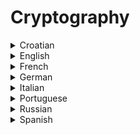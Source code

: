 # Cryptography

<details>
  <summary>Croatian</summary>
  
  ### Materials
- [Kritografija](https://web.math.pmf.unizg.hr/~duje/kript/kriptografija.html)
</details>

<details>
  <summary>English</summary>
  
  ### Materials
- [Wikipedia](https://en.wikipedia.org/wiki/Cryptography)
- [Khan Academy](https://www.khanacademy.org/computing/computer-science/cryptography)
- [Search Security](https://searchsecurity.techtarget.com/definition/cryptography)
- [An Overview of Cryptography](https://www.garykessler.net/library/crypto.html)
- [Cybrary](https://www.cybrary.it/course/cryptography/)
- [Crypto.Stackexchange](https://crypto.stackexchange.com/)
- [Wikibooks](https://en.wikibooks.org/wiki/Cryptography)
- [Cryptology](https://www.britannica.com/topic/cryptology)
- [Cryptography History](https://www.laits.utexas.edu/~anorman/BUS.FOR/course.mat/SSim/history.html)
- [Awesome Cryptography](https://github.com/sobolevn/awesome-cryptography)
- [Guide to Cryptography](https://www.owasp.org/index.php/Guide_to_Cryptography)
- [Introduction to Cryptography](https://thebestvpn.com/cryptography/)
- [Applied Cryptography Handbook](http://cacr.uwaterloo.ca/hac/)
- [Cryptography and Network Security](https://www.scaler.com/topics/computer-network/cryptography-and-network-security/)
- [Edureka](https://www.edureka.co/blog/what-is-cryptography/)
- [An Intensive Intro to Cryptography](https://intensecrypto.org/public/index.html)
- [Saarland University](https://www-cc.cs.uni-saarland.de/course/55/)
- [CSC 281](https://www.cs.rochester.edu/u/nelson/courses/csc_cryptography/csc_cryptography.html)
- [Cryptography: An Introduction](https://www.cs.umd.edu/~waa/414-F11/IntroToCrypto.pdf)
- [Quantum Cryptography](https://www.edx.org/course/quantum-cryptography-0)
- [CS 409](https://learn.saylor.org/course/view.php?id=90)
- [Cryptography Background](https://ethw.org/Cryptography)
- [Learn Cryptography](https://learncryptography.com/)
- [Crypto Glossary](https://www.globalsign.com/en/blog/glossary-of-cryptographic-algorithms/)
- [Post-Quantum Cryptography](https://blog.trailofbits.com/2018/10/22/a-guide-to-post-quantum-cryptography/)
- [CS 498AC](http://soc1024.ece.illinois.edu/teaching/ece498ac/fall2018/)
- [Chapter 5, Cryptography](https://www.cl.cam.ac.uk/~rja14/Papers/SE-05.pdf)
- [Cryptography and Network Security](http://www.inf.ufsc.br/~bosco.sobral/ensino/ine5680/material-cripto-seg/2014-1/Stallings/Stallings_Cryptography_and_Network_Security.pdf)
- [Reddit](https://www.reddit.com/r/crypto/)
- [Crypto Python](https://docs.python-guide.org/scenarios/crypto/)
- [Tutorialspoint](https://www.tutorialspoint.com/cryptography/)
- [Crypto101](https://www.crypto101.io/)
- [How to Start Learning](https://medium.com/@vixentael/how-to-start-learning-cryptography-49e7d91b54a8)
- [Learning about Cryptography](http://www.ciphersbyritter.com/LEARNING.HTM)
- [How Not to Learn Cryptography](http://esl.cs.brown.edu/blog/how-not-to-learn-cryptography/)
- [Practical Cryptography](http://practicalcryptography.com/)
- [Guru99](https://www.guru99.com/how-to-make-your-data-safe-using-cryptography.html)
- [Intro to Crypto](https://gpgtools.tenderapp.com/kb/how-to/introduction-to-cryptography)
- [CryptoTutorial](https://www.cs.auckland.ac.nz/~pgut001/tutorial/)
- [Herong Yang](http://www.herongyang.com/Cryptography/)
- [Java Cryptography](http://tutorials.jenkov.com/java-cryptography/index.html)
- [Book Introduction to Crypto](https://www.mathematik.uni-kl.de/~ederc/download/Cryptography.pdf)
- [Another Book Intro](https://www.cs.unibo.it/babaoglu/courses/security/resources/documents/intro-to-crypto.pdf)
- [Graduate Course](https://crypto.stanford.edu/~dabo/cryptobook/draft_0_2.pdf)
- [Cryptography and Data Security](https://faculty.nps.edu/dedennin/publications/Denning-CryptographyDataSecurity.pdf)
- [Fundamentals of Cryptography](http://www.ccs.neu.edu/home/noubir/Courses/CSU610/S06/cryptography.pdf)
- [National Taiwan University](http://disp.ee.ntu.edu.tw/meeting/%E6%94%BF%E9%8C%A6/Cryptography/Cryptography.pdf)
- [Lecture 5](http://www.cse.psu.edu/~trj1/cse497b-s07/slides/cse497b-lecture-5-cryptography.pdf)
- [A Course in Cryptography](https://www.cs.cornell.edu/courses/cs4830/2010fa/lecnotes.pdf)
- [Lecture Notes](https://cseweb.ucsd.edu/~mihir/papers/gb.pdf)
- [Lecture 8](https://crypto.stanford.edu/cs155old/cs155-spring03/lecture8.pdf)
- [Crypto Presentation](https://www.itu.int/en/ITU-D/Cybersecurity/Documents/01-Introduction%20to%20Cryptography.pdf)
- [Symmetric Key Cryptography](https://www.doc.ic.ac.uk/~mrh/430/03.SymmetricKey.ppt.pdf)
- [Cryptography for Beginners](https://www.youtube.com/watch?v=cqgtdkURzTE)
- [Crash Course](https://www.youtube.com/watch?v=jhXCTbFnK8o)
- [Introduction by Christof Paar](https://www.youtube.com/watch?v=2aHkqB2-46k&amp;list=PL6N5qY2nvvJE8X75VkXglSrVhLv1tVcfy)
- [MIT 6.046J](https://www.youtube.com/watch?v=2P-yW7LQr08&amp;list=PLUl4u3cNGP6317WaSNfmCvGym2ucw3oGp)
- [Unacademy](https://www.youtube.com/watch?v=mnwERzVo_wU&amp;list=PLiSPNzs4fD9sZRd3hfiZHndNs_703jksz)
- [Udacity Course](https://www.youtube.com/watch?v=ATJ-xUYEACg&amp;list=PLAwxTw4SYaPnCeih6BPvJ5GdqqThGcWlX)
- [Episode 1: Gambling with Secrets (Cryptography)](https://www.youtube.com/watch?v=lICOtR078Gw&amp;list=PLB4D701646DAF0817)
- [Mini Course: Public Key Cryptography](https://www.youtube.com/watch?v=8CluknrLeys&amp;list=PLbg3ZX2pWlgLoapF5VvM_8h5OR-XW9pbr)
- [AES Explained (Advanced Encryption Standard) - Computerphile](https://www.youtube.com/watch?v=O4xNJsjtN6E)
</details>

<details>
  <summary>French</summary>
  
  ### Materials
- [Cryptage](http://www.cryptage.org/sommaire.html)
- [Introduction à la Cryptographie](https://www.apprendre-en-ligne.net/crypto/bibliotheque/PDF/IntroToCrypto.pdf)
- [Vikidia](https://fr.vikidia.org/wiki/Cryptographie)
- [Algorithmique pour la cryptographie](http://defeo.lu/in420/)
- [Intro à la Cryptographie](https://www.irisa.fr/prive/sgambs/intro.pdf)
- [La Cryptographie Militaire](https://www.petitcolas.net/kerckhoffs/la_cryptographie_militaire_i.htm)
- [Les Techniques de Cryptographie](https://www.apprendre-en-ligne.net/crypto/bibliotheque/PDF/florin.pdf)
- [Cryptographie et Sécurité](http://www.montefiore.ulg.ac.be/~dumont/pdf/crypto.pdf)
- [Initiation](https://www.di.ens.fr/~ferradi/cours.pdf)
- [Cryptographie Paris 13](https://www.math.univ-paris13.fr/~boyer/enseignement/PolyCrypto2010.pdf)
- [Cryptographie](http://exo7.emath.fr/cours/ch_crypto.pdf)
</details>

<details>
  <summary>German</summary>
  
  ### Materials
- [Kryptowissen](https://www.kryptowissen.de/kryptographie.html)
- [Krypto](http://www.ph-ludwigsburg.de/wp/kuntze/thstlk/krypto.htm)
- [Krytographie I](http://www.cits.rub.de/imperia/md/content/may/paper/krypto_i.pdf)
- [Einführung in die Kryptographie](https://www.marchfelderbank.at/m040/internet/downloads/internet_banking/introtocrypto.pdf)
- [Grundlagen der Kryptographie](https://people.ee.ethz.ch/~plattner/Kursunterlagen/SEC/Grundlagen.pdf)
- [Angewandte Kryptographie](http://www.hs-weingarten.de/~ertel/kryptobuch/kryptobuch-ertel-folien.pdf)
- [Kryptologie](https://www.tinohempel.de/info/info/kryptografie/download/krypto.pdf)
</details>

<details>
  <summary>Italian</summary>
  
  ### Materials
- [Crittografia e Privacy](http://www.di-srv.unisa.it/~ads/corso-security/www/CORSO-9900/crittografiaclassica/www.apogeonline.com/catalogo/allegati/483/doc/algoritmi/homepgp.htm#menu)
- [La Crittografia](http://www.introni.it/crittografia.html)
- [Elementi di Crittografia](http://www.di.uniba.it/~reti/dispense/Crittografia.pdf)
- [Manuale di Crittografia](https://www.hoepli.it/editore/hoepli_file/download_pub/978-88-203-6690-2_Complementi.pdf)
- [Sicurezza delle Informazioni](http://www.uniroma2.it/didattica/infsti/deposito/lez_22_apr09.pdf)
- [Crittografia e diritto](http://www.ziccardi.org/docs/crittografia.pdf)
- [Crittografia Asimmetrica](https://avires.dimi.uniud.it/claudio/teach/sicurezza2013/lezione-04.pdf)
</details>

<details>
  <summary>Portuguese</summary>
  
  ### Materials
- [Aldeia Numa Boa](https://web.archive.org/web/20161101153020/http://www.numaboa.com.br/criptografia/)
- [Criptologia Divertida](http://www.mat.ufpb.br/bienalsbm/arquivos/Oficinas/PedroMalagutti-TemasInterdisciplinares/Aprendendo_Criptologia_de_Forma_Divertida_Final.pdf)
- [Criptografia, Segurança de Dados e Privacidade](https://www.cos.ufrj.br/uploadfile/1364224388.pdf)
- [Apostila Criptografia](http://www.obmep.org.br/docs/apostila7.pdf)
- [Criptografia e Matemática](http://repositorio.ul.pt/bitstream/10451/3647/1/ulfc055857_tm_Victor_Fiarresga.pdf)
- [Oficina de Criptografia](https://encripta.org/tatui.pdf)
- [Números Primos e Algoritmos](https://impa.br/wp-content/uploads/2017/04/PM_04.pdf)
- [Criptografia em Sistemas de Arquivos](http://www.lisha.ufsc.br/teaching/os/ine5412-2008-2/work/cryptfs.pdf)
- [Criptografia RSA](https://www.lume.ufrgs.br/bitstream/handle/10183/110014/000951896.pdf)
- [Criptografia via Curvas Elípticas](http://www2.unirio.br/unirio/ccet/profmat/tcc/2011/TCCSergioCorreia.pdf)
</details>

<details>
  <summary>Russian</summary>
  
  ### Materials
- [Kriptografiya](http://www.furfur.me/furfur/culture/culture/166567-kriptografiya)
- [Cryptography.ru](http://cryptography.ru/)
- [Crypto-Online](http://www.math.nsc.ru/~tokareva/lib/crypto-online.pdf)
</details>

<details>
  <summary>Spanish</summary>
  
  ### Materials
- [Introducción a la criptografía](http://www.dma.fi.upm.es/recursos/aplicaciones/matematica_discreta/web/aritmetica_modular/criptografia.html)
- [Qué es la Criptografía](https://tecnologia-informatica.com/que-es-la-criptografia/)
- [Ecured, Criptografía](https://www.ecured.cu/Criptograf%C3%ADa)
- [Criptografía Para Principiantes](http://www.math.com.mx/criptografia.html)
- [Criptografía: si no existiera, habría que inventarla](http://www.fgcsic.es/lychnos/es_es/articulos/criptografia_si_no_existiera_habria_que_inventarla)
- [Breve historia de la criptografía](https://www.eldiario.es/turing/criptografia/Breve-historia-criptografia_0_261773822.html)
- [Criptografía Qué es](http://www.neuquen.gov.ar/seguridadinformatica/pdf/Criptografia,%20que%20es,%20usos%20y%20beneficios%20-%20Claudia%20Rozas.pdf)
- [Universidad de la Rioja](https://biblioteca.unirioja.es/tfe_e/TFE002200.pdf)
- [Criptografía de Clave Secreta](http://digital.csic.es/bitstream/10261/24545/1/Flujo_1.pdf)
- [Criptografía para Principiantes](http://spi1.nisu.org/recop/www.seguridata.com/pdf/cbasica.pdf)
- [Criptografía y Seguridad](http://www.grc.upv.es/biblioteca/cripto.pdf)
</details>
